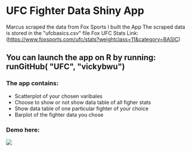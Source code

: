 # UFC Fighter Data Shiny App
Marcus scraped the data from Fox Sports I built the App
The scraped data is stored in the "ufcbasics.csv" file
Fox UFC Stats Link: (https://www.foxsports.com/ufc/stats?weightclass=11&category=BASIC)

## You can launch the app on R by running: runGitHub( "UFC", "vickybwu") 

### The app contains:
- Scatterplot of your chosen varibales 
- Choose to show or not show data table of all figher stats 
- Show data table of one particular fighter of your choice
- Barplot of the fighter data you chose 

### Demo here: 
![](ufc_rshiny_gif.gif)
